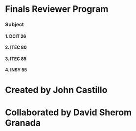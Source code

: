 # Finals Reviewer Program

### Subject
####  1. DCIT 26
####  2. ITEC 80
####  3. ITEC 85
####  4. INSY 55

# Created by John Castillo

# Collaborated by David Sherom Granada
